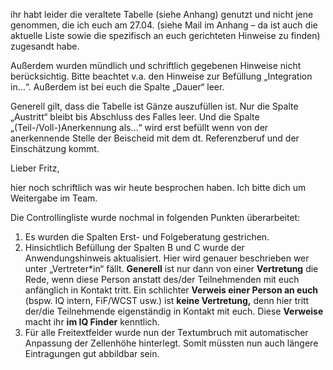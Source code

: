 ihr habt leider die veraltete Tabelle (siehe Anhang) genutzt und nicht jene genommen, die ich euch am 27.04. (siehe Mail im Anhang – da ist auch die aktuelle Liste sowie die spezifisch an euch gerichteten Hinweise zu finden) zugesandt habe.

Außerdem wurden mündlich und schriftlich gegebenen Hinweise nicht berücksichtig. Bitte beachtet v.a. den Hinweise zur Befüllung „Integration in…“. Außerdem ist bei euch die Spalte „Dauer“ leer.

Generell gilt, dass die Tabelle ist Gänze auszufüllen ist. Nur die Spalte „Austritt“ bleibt bis Abschluss des Falles leer. Und die Spalte „(Teil-/Voll-)Anerkennung als…“ wird erst befüllt wenn von der anerkennende Stelle der Beischeid mit dem dt. Referenzberuf und der Einschätzung kommt.

Lieber Fritz,

hier noch schriftlich was wir heute besprochen haben. Ich bitte dich um Weitergabe im Team.

Die Controllingliste wurde nochmal in folgenden Punkten überarbeitet:

1.  Es wurden die Spalten Erst- und Folgeberatung gestrichen.
2.  Hinsichtlich Befüllung der Spalten B und C wurde der Anwendungshinweis aktualisiert. Hier wird genauer beschrieben wer unter „Vertreter*in“ fällt. **Generell** ist nur dann von einer **Vertretung** die Rede, wenn diese Person anstatt des/der Teilnehmenden mit euch anfänglich in Kontakt tritt. Ein schlichter **Verweis einer Person an euch** (bspw. IQ intern, FiF/WCST usw.) ist **keine Vertretung,** denn hier tritt der/die Teilnehmende eigenständig in Kontakt mit euch. Diese **Verweise** macht ihr **im IQ Finder** kenntlich.
3.  Für alle Freitextfelder wurde nun der Textumbruch mit automatischer Anpassung der Zellenhöhe hinterlegt. Somit müssten nun auch längere Eintragungen gut abbildbar sein.